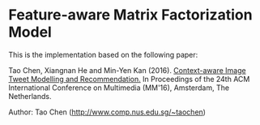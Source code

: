 # Feature-aware Matrix Factorization Model

This is the implementation based on the following paper:

Tao Chen, Xiangnan He and Min-Yen Kan (2016). [Context-aware Image Tweet Modelling and Recommendation.](http://wing.comp.nus.edu.sg/~chentao/data/pubs/mm16.pdf) In Proceedings of the 24th ACM International Conference on Multimedia (MM'16), Amsterdam, The Netherlands.

Author: Tao Chen (http://www.comp.nus.edu.sg/~taochen)

   
